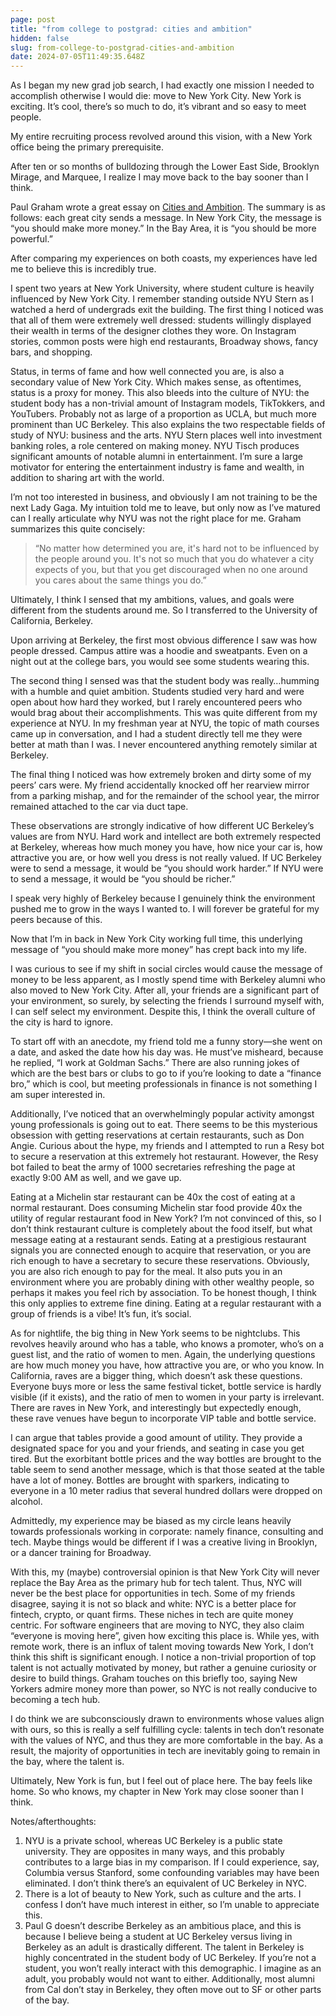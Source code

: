 ```yaml
---
page: post
title: "from college to postgrad: cities and ambition"
hidden: false
slug: from-college-to-postgrad-cities-and-ambition
date: 2024-07-05T11:49:35.648Z
---
```

As I began my new grad job search, I had exactly one mission I needed to accomplish otherwise I would die: move to New York City. New York is exciting. It’s cool, there’s so much to do, it’s vibrant and so easy to meet people.

My entire recruiting process revolved around this vision, with a New York office being the primary prerequisite.

After ten or so months of bulldozing through the Lower East Side, Brooklyn Mirage, and Marquee, I realize I may move back to the bay sooner than I think.

Paul Graham wrote a great essay on [Cities and Ambition](https://paulgraham.com/cities.html). The summary is as follows: each great city sends a message. In New York City, the message is “you should make more money.” In the Bay Area, it is “you should be more powerful.”

After comparing my experiences on both coasts, my experiences have led me to believe this is incredibly true.

I spent two years at New York University, where student culture is heavily influenced by New York City. I remember standing outside NYU Stern as I watched a herd of undergrads exit the building. The first thing I noticed was that all of them were extremely well dressed: students willingly displayed their wealth in terms of the designer clothes they wore. On Instagram stories, common posts were high end restaurants, Broadway shows, fancy bars, and shopping.

Status, in terms of fame and how well connected you are, is also a secondary value of New York City. Which makes sense, as oftentimes, status is a proxy for money. This also bleeds into the culture of NYU: the student body has a non-trivial amount of Instagram models, TikTokkers, and YouTubers. Probably not as large of a proportion as UCLA, but much more prominent than UC Berkeley. This also explains the two respectable fields of study of NYU: business and the arts. NYU Stern places well into investment banking roles, a role centered on making money. NYU Tisch produces significant amounts of notable alumni in entertainment. I’m sure a large motivator for entering the entertainment industry is fame and wealth, in addition to sharing art with the world.

I’m not too interested in business, and obviously I am not training to be the next Lady Gaga. My intuition told me to leave, but only now as I’ve matured can I really articulate why NYU was not the right place for me. Graham summarizes this quite concisely:

> “No matter how determined you are, it's hard not to be influenced by the people around you. It's not so much that you do whatever a city expects of you, but that you get discouraged when no one around you cares about the same things you do.”

Ultimately, I think I sensed that my ambitions, values, and goals were different from the students around me. So I transferred to the University of California, Berkeley.

Upon arriving at Berkeley, the first most obvious difference I saw was how people dressed. Campus attire was a hoodie and sweatpants. Even on a night out at the college bars, you would see some students wearing this.

The second thing I sensed was that the student body was really…humming with a humble and quiet ambition. Students studied very hard and were open about how hard they worked, but I rarely encountered peers who would brag about their accomplishments. This was quite different from my experience at NYU. In my freshman year at NYU, the topic of math courses came up in conversation, and I had a student directly tell me they were better at math than I was. I never encountered anything remotely similar at Berkeley.

The final thing I noticed was how extremely broken and dirty some of my peers’ cars were. My friend accidentally knocked off her rearview mirror from a parking mishap, and for the remainder of the school year, the mirror remained attached to the car via duct tape.

These observations are strongly indicative of how different UC Berkeley’s values are from NYU. Hard work and intellect are both extremely respected at Berkeley, whereas how much money you have, how nice your car is, how attractive you are, or how well you dress is not really valued. If UC Berkeley were to send a message, it would be “you should work harder.” If NYU were to send a message, it would be “you should be richer.”

I speak very highly of Berkeley because I genuinely think the environment pushed me to grow in the ways I wanted to. I will forever be grateful for my peers because of this.

Now that I’m in back in New York City working full time, this underlying message of “you should make more money” has crept back into my life.

I was curious to see if my shift in social circles would cause the message of money to be less apparent, as I mostly spend time with Berkeley alumni who also moved to New York City. After all, your friends are a significant part of your environment, so surely, by selecting the friends I surround myself with, I can self select my environment. Despite this, I think the overall culture of the city is hard to ignore.

To start off with an anecdote, my friend told me a funny story—she went on a date, and asked the date how his day was. He must’ve misheard, because he replied, “I work at Goldman Sachs.” There are also running jokes of which are the best bars or clubs to go to if you’re looking to date a “finance bro,” which is cool, but meeting professionals in finance is not something I am super interested in.

Additionally, I’ve noticed that an overwhelmingly popular activity amongst young professionals is going out to eat. There seems to be this mysterious obsession with getting reservations at certain restaurants, such as Don Angie. Curious about the hype, my friends and I attempted to run a Resy bot to secure a reservation at this extremely hot restaurant. However, the Resy bot failed to beat the army of 1000 secretaries refreshing the page at exactly 9:00 AM as well, and we gave up.

Eating at a Michelin star restaurant can be 40x the cost of eating at a normal restaurant. Does consuming Michelin star food provide 40x the utility of regular restaurant food in New York? I’m not convinced of this, so I don’t think restaurant culture is completely about the food itself, but what message eating at a restaurant sends. Eating at a prestigious restaurant signals you are connected enough to acquire that reservation, or you are rich enough to have a secretary to secure these reservations. Obviously, you are also rich enough to pay for the meal. It also puts you in an environment where you are probably dining with other wealthy people, so perhaps it makes you feel rich by association. To be honest though, I think this only applies to extreme fine dining. Eating at a regular restaurant with a group of friends is a vibe! It’s fun, it’s social.

As for nightlife, the big thing in New York seems to be nightclubs. This revolves heavily around who has a table, who knows a promoter, who’s on a guest list, and the ratio of women to men. Again, the underlying questions are how much money you have, how attractive you are, or who you know. In California, raves are a bigger thing, which doesn’t ask these questions. Everyone buys more or less the same festival ticket, bottle service is hardly visible (if it exists), and the ratio of men to women in your party is irrelevant. There are raves in New York, and interestingly but expectedly enough, these rave venues have begun to incorporate VIP table and bottle service.

I can argue that tables provide a good amount of utility. They provide a designated space for you and your friends, and seating in case you get tired. But the exorbitant bottle prices and the way bottles are brought to the table seem to send another message, which is that those seated at the table have a lot of money. Bottles are brought with sparkers, indicating to everyone in a 10 meter radius that several hundred dollars were dropped on alcohol.

Admittedly, my experience may be biased as my circle leans heavily towards professionals working in corporate: namely finance, consulting and tech. Maybe things would be different if I was a creative living in Brooklyn, or a dancer training for Broadway.

With this, my (maybe) controversial opinion is that New York City will never replace the Bay Area as the primary hub for tech talent. Thus, NYC will never be the best place for opportunities in tech. Some of my friends disagree, saying it is not so black and white: NYC is a better place for fintech, crypto, or quant firms. These niches in tech are quite money centric. For software engineers that are moving to NYC, they also claim “everyone is moving here”, given how exciting this place is. While yes, with remote work, there is an influx of talent moving towards New York, I don’t think this shift is significant enough. I notice a non-trivial proportion of top talent is not actually motivated by money, but rather a genuine curiosity or desire to build things. Graham touches on this briefly too, saying New Yorkers admire money more than power, so NYC is not really conducive to becoming a tech hub.

I do think we are subconsciously drawn to environments whose values align with ours, so this is really a self fulfilling cycle: talents in tech don’t resonate with the values of NYC, and thus they are more comfortable in the bay. As a result, the majority of opportunities in tech are inevitably going to remain in the bay, where the talent is.

Ultimately, New York is fun, but I feel out of place here. The bay feels like home. So who knows, my chapter in New York may close sooner than I think.

Notes/afterthoughts:

1. NYU is a private school, whereas UC Berkeley is a public state university. They are opposites in many ways, and this probably contributes to a large bias in my comparison. If I could experience, say, Columbia versus Stanford, some confounding variables may have been eliminated. I don’t think there’s an equivalent of UC Berkeley in NYC.
2. There is a lot of beauty to New York, such as culture and the arts. I confess I don’t have much interest in either, so I’m unable to appreciate this.
3. Paul G doesn’t describe Berkeley as an ambitious place, and this is because I believe being a student at UC Berkeley versus living in Berkeley as an adult is drastically different. The talent in Berkeley is highly concentrated in the student body of UC Berkeley. If you’re not a student, you won’t really interact with this demographic. I imagine as an adult, you probably would not want to either. Additionally, most alumni from Cal don’t stay in Berkeley, they often move out to SF or other parts of the bay.